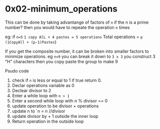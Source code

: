 # 0x02-minimum_operations

This can be done by taking advantange of factors of `n`
if the n is a prime number? then you would have to repeate the operation `n` times

eg: if `n=5` `1 copy AlL + 4 pastes = 5 operations`
Total operations = `p (1CopyAll + (p-1)Pastes`)

If you get the composite number, it can be broken into smaller factors to minimize operations.
eg `n=9` you can break it down to `3 x 3`
you construct 3 "H" characters then you copy paste the group to make 9

Psudo code
1. check if `n` is less or equal to 1
	if true return 0.
2. Declar operations variable as 0
3. Declear divisor to 2
4. Enter a while loop with `n > 1`
5. Enter a second while loop with n % divisor == 0
6. update operation to be divisor + operations
7. update n to `n = n //divisor
8. update divisor by + 1 outside the inner loop
9. Return operation in the outside loop
